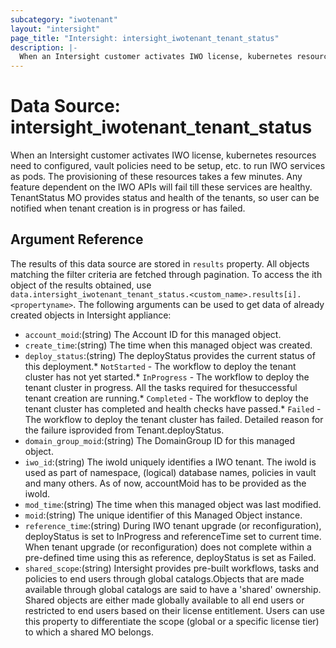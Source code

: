 ```yaml
---
subcategory: "iwotenant"
layout: "intersight"
page_title: "Intersight: intersight_iwotenant_tenant_status"
description: |-
  When an Intersight customer activates IWO license, kubernetes resources need to configured, vault policies need to be setup, etc. to run IWO services as pods. The provisioning of these resources takes a few minutes. Any feature dependent on the IWO APIs will fail till these services are healthy. TenantStatus MO provides status and health of the tenants, so user can be notified when tenant creation is in progress or has failed.
---
```


# Data Source: intersight_iwotenant_tenant_status
When an Intersight customer activates IWO license, kubernetes resources need to configured, vault policies need to be setup, etc. to run IWO services as pods. The provisioning of these resources takes a few minutes. Any feature dependent on the IWO APIs will fail till these services are healthy. TenantStatus MO provides status and health of the tenants, so user can be notified when tenant creation is in progress or has failed.
## Argument Reference
The results of this data source are stored in `results` property.
All objects matching the filter criteria are fetched through pagination.
To access the ith object of the results obtained, use `data.intersight_iwotenant_tenant_status.<custom_name>.results[i].<propertyname>`.
The following arguments can be used to get data of already created objects in Intersight appliance:
* `account_moid`:(string) The Account ID for this managed object. 
* `create_time`:(string) The time when this managed object was created. 
* `deploy_status`:(string) The deployStatus provides the current status of this deployment.* `NotStarted` - The workflow to deploy the tenant cluster has not yet started.* `InProgress` - The workflow to deploy the tenant cluster in progress. All the tasks required for thesuccessful tenant creation are running.* `Completed` - The workflow to deploy the tenant cluster has completed and health checks have passed.* `Failed` - The workflow to deploy the tenant cluster has failed. Detailed reason for the failure isprovided from Tenant.deployStatus. 
* `domain_group_moid`:(string) The DomainGroup ID for this managed object. 
* `iwo_id`:(string) The iwoId uniquely identifies a IWO tenant. The iwoId is used as part of namespace, (logical) database names, policies in vault and many others. As of now, accountMoid has to be provided as the iwoId. 
* `mod_time`:(string) The time when this managed object was last modified. 
* `moid`:(string) The unique identifier of this Managed Object instance. 
* `reference_time`:(string) During IWO tenant upgrade (or reconfiguration), deployStatus is set to InProgress and referenceTime set to current time. When tenant upgrade (or reconfiguration) does not complete within a pre-defined time using this as reference, deployStatus is set as Failed. 
* `shared_scope`:(string) Intersight provides pre-built workflows, tasks and policies to end users through global catalogs.Objects that are made available through global catalogs are said to have a 'shared' ownership. Shared objects are either made globally available to all end users or restricted to end users based on their license entitlement. Users can use this property to differentiate the scope (global or a specific license tier) to which a shared MO belongs. 
 
